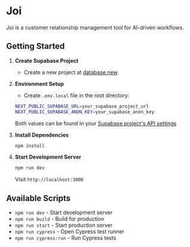 # Joi

Joi is a customer relationship management tool for AI-driven workflows. 

## Getting Started

1. **Create Supabase Project**
   - Create a new project at [database.new](https://database.new)

2. **Environment Setup**
   - Create `.env.local` file in the root directory:
   ```bash
   NEXT_PUBLIC_SUPABASE_URL=your_supabase_project_url
   NEXT_PUBLIC_SUPABASE_ANON_KEY=your_supabase_anon_key
   ```
   Both values can be found in your [Supabase project's API settings](https://app.supabase.com/project/_/settings/api)

3. **Install Dependencies**
   ```bash
   npm install
   ```

4. **Start Development Server**
   ```bash
   npm run dev
   ```
   Visit `http://localhost:3000`

## Available Scripts

- `npm run dev` - Start development server
- `npm run build` - Build for production
- `npm run start` - Start production server
- `npm run cypress` - Open Cypress test runner
- `npm run cypress:run` - Run Cypress tests
